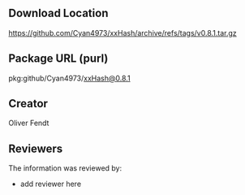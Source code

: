 ## Download Location

https://github.com/Cyan4973/xxHash/archive/refs/tags/v0.8.1.tar.gz

## Package URL (purl)

pkg:github/Cyan4973/xxHash@0.8.1

## Creator

Oliver Fendt

## Reviewers

The information was reviewed by:

* add reviewer here

